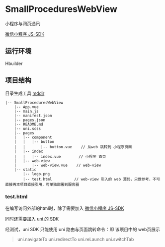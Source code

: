 # SmallProceduresWebView
小程序与网页通讯


[微信小程序 JS-SDK](https://res.wx.qq.com/open/js/jweixin-1.4.0.js)

## 运行环境
Hbuilder


## 项目结构 
目录生成工具 [mddir](https://www.npmjs.com/package/mddir)
```
|-- SmallProceduresWebView
    |-- App.vue
    |-- main.js
    |-- manifest.json
    |-- pages.json
    |-- README.md
    |-- uni.scss
    |-- pages
    |   |-- component  
    |   |   |-- button
    |   |       |-- button.vue    // 从web 跳转到 小程序页面
    |   |-- index
    |   |   |-- index.vue        // 小程序 首页
    |   |-- web-view
    |       |-- web-view.vue    // web-view
    |-- static
        |-- logo.png
        |-- test.html          // web-view 引入的 web 源码，只做参考，不可直接再本项目直接引用，可单独部署到服务器
```

### test.html

在编写访问外部的html时，除了需要加入 [微信小程序 JS-SDK](https://res.wx.qq.com/open/js/jweixin-1.4.0.js)
> <script type="text/javascript" src="https://res.wx.qq.com/open/js/jweixin-1.4.0.js"></script>
同时还需要加入 [uni 的 SDK](https://js.cdn.aliyun.dcloud.net.cn/dev/uni-app/uni.webview.1.5.1.js)
> <script type="text/javascript" src="https://js.cdn.aliyun.dcloud.net.cn/dev/uni-app/uni.webview.1.5.1.js"></script>

经测试，uni SDK 只能使用 uni 路由与页面跳转命令：即 该项目中的 web页展示
> uni.navigateTo  uni.redirectTo  uni.reLaunch  uni.switchTab
